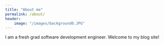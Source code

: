 ```yaml
---
title: "About me"
permalink: /about/
header: 
    image: "/images/background0.JPG"
---
```


I am a fresh grad software development engineer. Welcome to my blog site!
